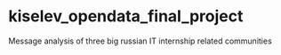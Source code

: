 # kiselev_opendata_final_project
Message analysis of three big russian IT internship related communities
